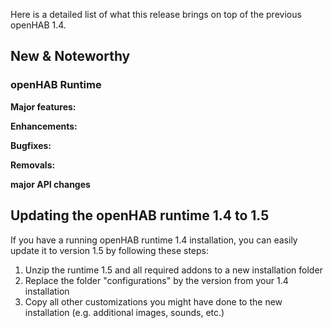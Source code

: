 Here is a detailed list of what this release brings on top of the previous openHAB 1.4.

## New & Noteworthy

### openHAB Runtime

**Major features:**

**Enhancements:**

**Bugfixes:**

**Removals:**

**major API changes**

## Updating the openHAB runtime 1.4 to 1.5

If you have a running openHAB runtime 1.4 installation, you can easily update it to version 1.5 by following these steps:
 1. Unzip the runtime 1.5 and all required addons to a new installation folder
 1. Replace the folder "configurations" by the version from your 1.4 installation
 1. Copy all other customizations you might have done to the new installation (e.g. additional images, sounds, etc.)